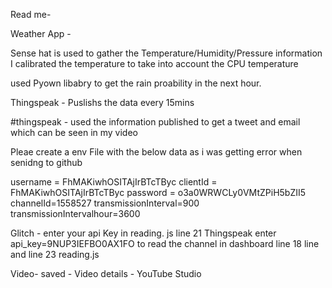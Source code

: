 Read me- 


Weather App -

Sense hat is used to gather the Temperature/Humidity/Pressure information 
I calibrated the temperature to take into account the CPU temperature 

used Pyown libabry to get the rain proability in the next hour. 

Thingspeak - Puslishs the data every 15mins

#thingspeak - used the information published to get a tweet and email which can be seen in my video 

Pleae create a env File with the below data as i was getting error when senidng to github

username = FhMAKiwhOSITAjIrBTcTByc
clientId = FhMAKiwhOSITAjIrBTcTByc
password = o3a0WRWCLy0VMtZPiH5bZII5
channelId=1558527
transmissionInterval=900
transmissionIntervalhour=3600


Glitch - enter your api Key in reading. js line 21 
Thingspeak enter api_key=9NUP3IEFBO0AX1FO to read the channel in dashboard line 18 line  and line 23 reading.js


 Video- saved - Video details - YouTube Studio
